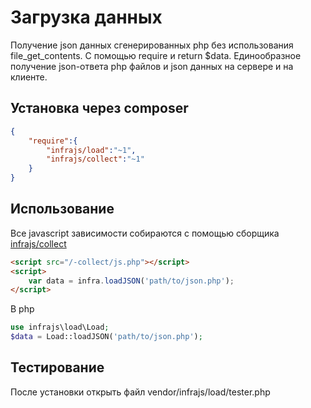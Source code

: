 # Загрузка данных
Получение json данных сгенерированных php без использования file_get_contents. С помощью require и return $data.
Единообразное получение json-ответа php файлов и json данных на сервере и на клиенте.

## Установка через composer
```json
{
	"require":{
		"infrajs/load":"~1",
		"infrajs/collect":"~1"
	}
}
```

## Использование
Все javascript зависимости собираются с помощью сборщика [infrajs/collect](https://github.com/infrajs/collect)
```html
<script src="/-collect/js.php"></script>
<script>
	var data = infra.loadJSON('path/to/json.php');
</script>
```
В php
```php
use infrajs\load\Load;
$data = Load::loadJSON('path/to/json.php');
```
## Тестирование
После установки открыть файл vendor/infrajs/load/tester.php
